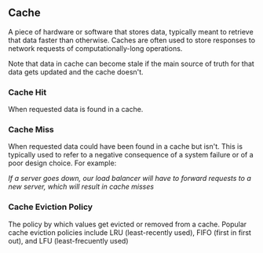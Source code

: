 ## Cache

A piece of hardware or software that stores data, typically meant to retrieve that data faster than otherwise. Caches are often used to store responses to network requests of computationally-long operations.

Note that data in cache can become stale if the main source of truth for that data gets updated and the cache doesn't.

### Cache Hit

When requested data is found in a cache.

### Cache Miss

When requested data could have been found in a cache but isn't. This is typically used to refer to a negative consequence of a system failure or of a poor design choice. For example:

*If a server goes down, our load balancer will have to forward requests to a new server, which will result in cache misses*

### Cache Eviction Policy

The policy by which values get evicted or removed from a cache. Popular cache eviction policies include LRU (least-recently used), FIFO (first in first out), and LFU (least-frecuently used)